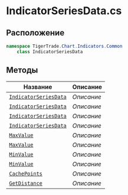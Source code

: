 
# IndicatorSeriesData.cs
## Расположение
```csharp
namespace TigerTrade.Chart.Indicators.Common  
    class IndicatorSeriesData
```

## Методы
| Название | Описание |
| --- | --- |
| [`IndicatorSeriesData`](./metody/IndicatorSeriesData.md) | *Описание* |
| [`IndicatorSeriesData`](./metody/IndicatorSeriesData.md) | *Описание* |
| [`IndicatorSeriesData`](./metody/IndicatorSeriesData.md) | *Описание* |
| [`IndicatorSeriesData`](./metody/IndicatorSeriesData.md) | *Описание* |
| [`MaxValue`](./metody/MaxValue.md) | *Описание* |
| [`MaxValue`](./metody/MaxValue.md) | *Описание* |
| [`MinValue`](./metody/MinValue.md) | *Описание* |
| [`MinValue`](./metody/MinValue.md) | *Описание* |
| [`CachePoints`](./metody/CachePoints.md) | *Описание* |
| [`GetDistance`](./metody/GetDistance.md) | *Описание* |
